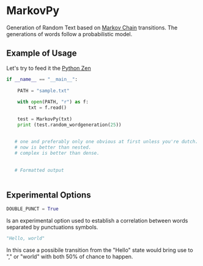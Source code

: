 # MarkovPy
Generation of Random Text based on [Markov Chain](https://en.wikipedia.org/wiki/Markov_chain) transitions. The generations of words follow a probabilistic model. 

## Example of Usage


Let's try to feed it the [Python Zen](https://www.python.org/dev/peps/pep-0020/)

```python
if __name__ == "__main__":
    
    PATH = "sample.txt"
    
    with open(PATH, "r") as f:
        txt = f.read()
        
    test = MarkovPy(txt)
    print (test.random_wordgeneration(25))
   
   
   # one and preferably only one obvious at first unless you're dutch. 
   # now is better than nested.
   # complex is better than dense.
  
  
   # Formatted output
  
```

## Experimental Options

```python
DOUBLE_PUNCT = True 
```

Is an experimental option used to establish a correlation between words separated by punctuations symbols.

```python
"Hello, world"
```

In this case a possibile transition from the "Hello" state would bring use to "," or "world" with both 50% of chance to happen.



